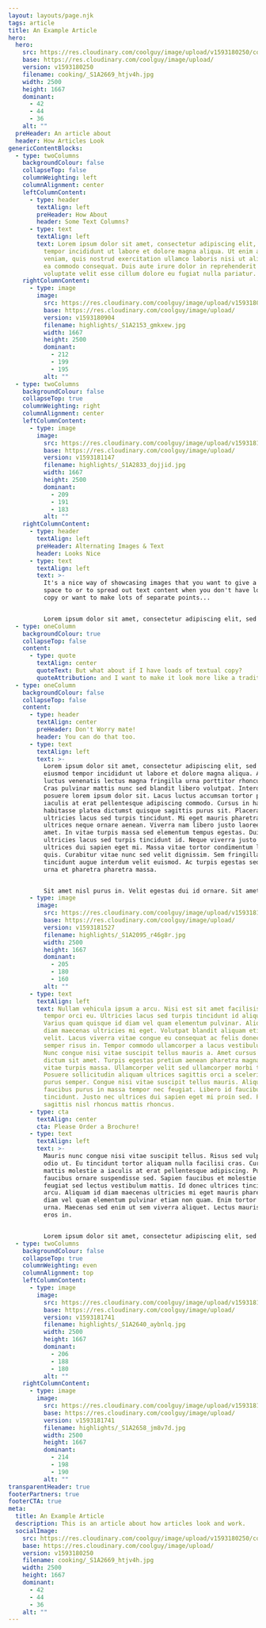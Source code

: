 ```yaml
---
layout: layouts/page.njk
tags: article
title: An Example Article
hero:
  hero:
    src: https://res.cloudinary.com/coolguy/image/upload/v1593180250/cooking/_S1A2669_htjv4h.jpg
    base: https://res.cloudinary.com/coolguy/image/upload/
    version: v1593180250
    filename: cooking/_S1A2669_htjv4h.jpg
    width: 2500
    height: 1667
    dominant:
      - 42
      - 44
      - 36
    alt: ""
  preHeader: An article about
  header: How Articles Look
genericContentBlocks:
  - type: twoColumns
    backgroundColour: false
    collapseTop: false
    columnWeighting: left
    columnAlignment: center
    leftColumnContent:
      - type: header
        textAlign: left
        preHeader: How About
        header: Some Text Columns?
      - type: text
        textAlign: left
        text: Lorem ipsum dolor sit amet, consectetur adipiscing elit, sed do eiusmod
          tempor incididunt ut labore et dolore magna aliqua. Ut enim ad minim
          veniam, quis nostrud exercitation ullamco laboris nisi ut aliquip ex
          ea commodo consequat. Duis aute irure dolor in reprehenderit in
          voluptate velit esse cillum dolore eu fugiat nulla pariatur.
    rightColumnContent:
      - type: image
        image:
          src: https://res.cloudinary.com/coolguy/image/upload/v1593180904/highlights/_S1A2153_gmkxew.jpg
          base: https://res.cloudinary.com/coolguy/image/upload/
          version: v1593180904
          filename: highlights/_S1A2153_gmkxew.jpg
          width: 1667
          height: 2500
          dominant:
            - 212
            - 199
            - 195
          alt: ""
  - type: twoColumns
    backgroundColour: false
    collapseTop: true
    columnWeighting: right
    columnAlignment: center
    leftColumnContent:
      - type: image
        image:
          src: https://res.cloudinary.com/coolguy/image/upload/v1593181147/highlights/_S1A2833_dojjid.jpg
          base: https://res.cloudinary.com/coolguy/image/upload/
          version: v1593181147
          filename: highlights/_S1A2833_dojjid.jpg
          width: 1667
          height: 2500
          dominant:
            - 209
            - 191
            - 183
          alt: ""
    rightColumnContent:
      - type: header
        textAlign: left
        preHeader: Alternating Images & Text
        header: Looks Nice
      - type: text
        textAlign: left
        text: >-
          It's a nice way of showcasing images that you want to give a lot of
          space to or to spread out text content when you don't have loads of
          copy or want to make lots of separate points...


          Lorem ipsum dolor sit amet, consectetur adipiscing elit, sed do eiusmod tempor incididunt ut labore et dolore magna aliqua. Ut enim ad minim veniam, quis nostrud exercitation ullamco laboris nisi ut aliquip ex ea commodo consequat. Duis aute irure dolor in reprehenderit in voluptate velit esse cillum dolore eu fugiat nulla pariatur.
  - type: oneColumn
    backgroundColour: true
    collapseTop: false
    content:
      - type: quote
        textAlign: center
        quoteText: But what about if I have loads of textual copy?
        quoteAttribution: and I want to make it look more like a traditional blog post
  - type: oneColumn
    backgroundColour: false
    collapseTop: false
    content:
      - type: header
        textAlign: center
        preHeader: Don't Worry mate!
        header: You can do that too.
      - type: text
        textAlign: left
        text: >-
          Lorem ipsum dolor sit amet, consectetur adipiscing elit, sed do
          eiusmod tempor incididunt ut labore et dolore magna aliqua. Amet
          luctus venenatis lectus magna fringilla urna porttitor rhoncus dolor.
          Cras pulvinar mattis nunc sed blandit libero volutpat. Interdum
          posuere lorem ipsum dolor sit. Lacus luctus accumsan tortor posuere. A
          iaculis at erat pellentesque adipiscing commodo. Cursus in hac
          habitasse platea dictumst quisque sagittis purus sit. Placerat duis
          ultricies lacus sed turpis tincidunt. Mi eget mauris pharetra et
          ultrices neque ornare aenean. Viverra nam libero justo laoreet sit
          amet. In vitae turpis massa sed elementum tempus egestas. Duis
          ultricies lacus sed turpis tincidunt id. Neque viverra justo nec
          ultrices dui sapien eget mi. Massa vitae tortor condimentum lacinia
          quis. Curabitur vitae nunc sed velit dignissim. Sem fringilla ut morbi
          tincidunt augue interdum velit euismod. Ac turpis egestas sed tempus
          urna et pharetra pharetra massa.


          Sit amet nisl purus in. Velit egestas dui id ornare. Sit amet purus gravida quis blandit turpis. Proin sagittis nisl rhoncus mattis rhoncus urna neque viverra justo. Nisl condimentum id venenatis a condimentum vitae. Massa eget egestas purus viverra. Dignissim suspendisse in est ante in nibh mauris. Ac tincidunt vitae semper quis lectus nulla. Elementum facilisis leo vel fringilla. Cras ornare arcu dui vivamus arcu felis bibendum ut tristique. Arcu dui vivamus arcu felis bibendum ut tristique et. Tortor aliquam nulla facilisi cras fermentum odio. Turpis nunc eget lorem dolor sed viverra. Cursus metus aliquam eleifend mi in nulla posuere. Mattis nunc sed blandit libero volutpat sed cras ornare arcu. Fringilla urna porttitor rhoncus dolor purus. Dignissim cras tincidunt lobortis feugiat vivamus at augue. Netus et malesuada fames ac turpis egestas.
      - type: image
        image:
          src: https://res.cloudinary.com/coolguy/image/upload/v1593181527/highlights/_S1A2095_r46g8r.jpg
          base: https://res.cloudinary.com/coolguy/image/upload/
          version: v1593181527
          filename: highlights/_S1A2095_r46g8r.jpg
          width: 2500
          height: 1667
          dominant:
            - 205
            - 180
            - 160
          alt: ""
      - type: text
        textAlign: left
        text: Nullam vehicula ipsum a arcu. Nisi est sit amet facilisis magna etiam
          tempor orci eu. Ultricies lacus sed turpis tincidunt id aliquet.
          Varius quam quisque id diam vel quam elementum pulvinar. Aliquam id
          diam maecenas ultricies mi eget. Volutpat blandit aliquam etiam erat
          velit. Lacus viverra vitae congue eu consequat ac felis donec. Sed id
          semper risus in. Tempor commodo ullamcorper a lacus vestibulum sed.
          Nunc congue nisi vitae suscipit tellus mauris a. Amet cursus sit amet
          dictum sit amet. Turpis egestas pretium aenean pharetra magna. Leo in
          vitae turpis massa. Ullamcorper velit sed ullamcorper morbi tincidunt.
          Posuere sollicitudin aliquam ultrices sagittis orci a scelerisque
          purus semper. Congue nisi vitae suscipit tellus mauris. Aliquam
          faucibus purus in massa tempor nec feugiat. Libero id faucibus nisl
          tincidunt. Justo nec ultrices dui sapien eget mi proin sed. Proin
          sagittis nisl rhoncus mattis rhoncus.
      - type: cta
        textAlign: center
        cta: Please Order a Brochure!
      - type: text
        textAlign: left
        text: >-
          Mauris nunc congue nisi vitae suscipit tellus. Risus sed vulputate
          odio ut. Eu tincidunt tortor aliquam nulla facilisi cras. Cursus
          mattis molestie a iaculis at erat pellentesque adipiscing. Purus
          faucibus ornare suspendisse sed. Sapien faucibus et molestie ac
          feugiat sed lectus vestibulum mattis. Id donec ultrices tincidunt
          arcu. Aliquam id diam maecenas ultricies mi eget mauris pharetra. Id
          diam vel quam elementum pulvinar etiam non quam. Enim tortor at auctor
          urna. Maecenas sed enim ut sem viverra aliquet. Lectus mauris ultrices
          eros in.


          Lorem ipsum dolor sit amet, consectetur adipiscing elit, sed do eiusmod tempor incididunt ut labore et dolore magna aliqua. Amet luctus venenatis lectus magna fringilla urna porttitor rhoncus dolor. Cras pulvinar mattis nunc sed blandit libero volutpat. Interdum posuere lorem ipsum dolor sit. Lacus luctus accumsan tortor posuere. A iaculis at erat pellentesque adipiscing commodo. Cursus in hac habitasse platea dictumst quisque sagittis purus sit. Placerat duis ultricies lacus sed turpis tincidunt. Mi eget mauris pharetra et ultrices neque ornare aenean. Viverra nam libero justo laoreet sit amet. In vitae turpis massa sed elementum tempus egestas. Duis ultricies lacus sed turpis tincidunt id. Neque viverra justo nec ultrices dui sapien eget mi. Massa vitae tortor condimentum lacinia quis. Curabitur vitae nunc sed velit dignissim. Sem fringilla ut morbi tincidunt augue interdum velit euismod. Ac turpis egestas sed tempus urna et pharetra pharetra massa.
  - type: twoColumns
    backgroundColour: false
    collapseTop: true
    columnWeighting: even
    columnAlignment: top
    leftColumnContent:
      - type: image
        image:
          src: https://res.cloudinary.com/coolguy/image/upload/v1593181741/highlights/_S1A2640_aybnlq.jpg
          base: https://res.cloudinary.com/coolguy/image/upload/
          version: v1593181741
          filename: highlights/_S1A2640_aybnlq.jpg
          width: 2500
          height: 1667
          dominant:
            - 206
            - 188
            - 180
          alt: ""
    rightColumnContent:
      - type: image
        image:
          src: https://res.cloudinary.com/coolguy/image/upload/v1593181741/highlights/_S1A2658_jm8v7d.jpg
          base: https://res.cloudinary.com/coolguy/image/upload/
          version: v1593181741
          filename: highlights/_S1A2658_jm8v7d.jpg
          width: 2500
          height: 1667
          dominant:
            - 214
            - 198
            - 190
          alt: ""
transparentHeader: true
footerPartners: true
footerCTA: true
meta:
  title: An Example Article
  description: This is an article about how articles look and work.
  socialImage:
    src: https://res.cloudinary.com/coolguy/image/upload/v1593180250/cooking/_S1A2669_htjv4h.jpg
    base: https://res.cloudinary.com/coolguy/image/upload/
    version: v1593180250
    filename: cooking/_S1A2669_htjv4h.jpg
    width: 2500
    height: 1667
    dominant:
      - 42
      - 44
      - 36
    alt: ""
---
```

